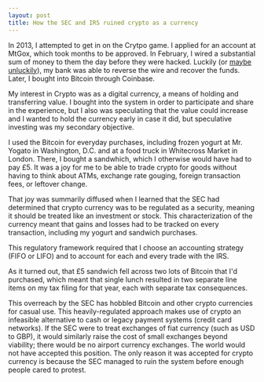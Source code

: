 ```yaml
---
layout: post
title: How the SEC and IRS ruined crypto as a currency
---
```


In 2013, I attempted to get in on the Crytpo game. I applied for an account at MtGox, which took months to be approved. In February, I wired a substantial sum of money to them the day before they were hacked. Luckily (or [maybe unluckily](https://www.cnbc.com/2024/07/05/mt-gox-begins-repaying-bitcoin-to-creditors-a-decade-on-from-collapse.html)), my bank was able to reverse the wire and recover the funds. Later, I bought into Bitcoin through Coinbase.

My interest in Crypto was as a digital currency, a means of holding and transferring value. I bought into the system in order to participate and share in the experience, but I also was speculating that the value could increase and I wanted to hold the currency early in case it did, but speculative investing was my secondary objective.

I used the Bitcoin for everyday purchases, including frozen yogurt at Mr. Yogato in Washington, D.C. and at a food truck in Whitecross Market in London. There, I bought a sandwhich, which I otherwise would have had to pay £5. It was a joy for me to be able to trade crypto for goods without having to think about ATMs, exchange rate gouging, foreign transaction fees, or leftover change.

That joy was summarily diffused when I learned that the SEC had determined that crypto currency was to be regulated as a security, meaning it should be treated like an investment or stock. This characterization of the currency meant that gains and losses had to be tracked on every transaction, including my yogurt and sandwich purchases.

This regulatory framework required that I choose an accounting strategy (FIFO or LIFO) and to account for each and every trade with the IRS.

As it turned out, that £5 sandwich fell across two lots of Bitcoin that I'd purchased, which meant that single lunch resulted in two separate line items on my tax filing for that year, each with separate tax consequences.

This overreach by the SEC has hobbled Bitcoin and other crypto currencies for casual use. This heavily-regulated approach makes use of crypto an infeasible alternative to cash or legacy payment systems (credit card networks). If the SEC were to treat exchanges of fiat currency (such as USD to GBP), it would similarly raise the cost of small exchanges beyond viability; there would be no airport currency exchanges. The world would not have accepted this position. The only reason it was accepted for crypto currency is because the SEC managed to ruin the system before enough people cared to protest.
